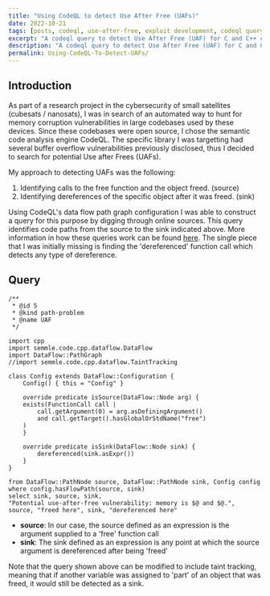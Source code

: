 ```yaml
---
title: "Using CodeQL to detect Use After Free (UAFs)"
date: 2022-10-21
tags: [posts, codeql, use-after-free, exploit development, codeql query, uaf]
excerpt: "A codeql query to detect Use After Free (UAF) for C and C++ codebases"
description: "A codeql query to detect Use After Free (UAF) for C and C++ codebases"
permalink: Using-CodeQL-To-Detect-UAFs/
---
```


Introduction
---

As part of a research project in the cybersecurity of small satellites (cubesats / nanosats), I was in search of an automated way to hunt for memory corruption vulnerabilities in large codebases used by these devices. Since these codebases were open source, I chose the semantic code analysis engine CodeQL. The specific library I was targetting had several buffer overflow vulnerabilities previously disclosed, thus I decided to search for potential Use after Frees (UAFs). 

My approach to detecting UAFs was the following: 
1. Identifying calls to the free function and the object freed. (source) 
2. Identifying dereferences of the specific object after it was freed. (sink)

Using CodeQL's data flow path graph configuration I was able to construct a query for this purpose by digging through online sources. This query identifies code paths from the source to the sink indicated above. More information in how these queries work can be found [here](https://codeql.github.com/docs/codeql-language-guides/analyzing-data-flow-in-cpp/#analyzing-data-flow-in-cpp). The single piece that I was initially missing is finding the 'dereferenced' function call which detects any type of dereference. 

Query
---

```
/**
 * @id 5
 * @kind path-problem
 * @name UAF
 */

import cpp
import semmle.code.cpp.dataflow.DataFlow
import DataFlow::PathGraph
//import semmle.code.cpp.dataflow.TaintTracking

class Config extends DataFlow::Configuration {
    Config() { this = "Config" }

    override predicate isSource(DataFlow::Node arg) {
    exists(FunctionCall call |
        call.getArgument(0) = arg.asDefiningArgument()
        and call.getTarget().hasGlobalOrStdName("free")
    )
    }

    override predicate isSink(DataFlow::Node sink) {
        dereferenced(sink.asExpr())
    }
}

from DataFlow::PathNode source, DataFlow::PathNode sink, Config config
where config.hasFlowPath(source, sink)
select sink, source, sink, 
"Potential use-after-free vulnerability: memory is $@ and $@.",
source, "freed here", sink, "dereferenced here"
```

- **source**: In our case, the source defined as an expression is the argument supplied to a 'free' function call
- **sink**: The sink defined as an expression is any point at which the source argument is dereferenced after being 'freed'

Note that the query shown above can be modified to include taint tracking, meaning that if another variable was assigned to 'part' of an object that was freed, it would still be detected as a sink.  


